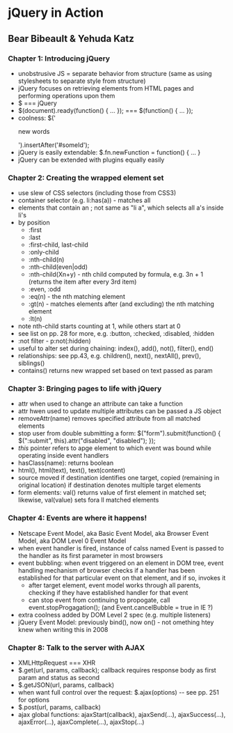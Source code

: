 # jQuery in Action
## Bear Bibeault & Yehuda Katz

### Chapter 1: Introducing jQuery
* unobstrusive JS = separate behavior from structure (same as using
stylesheets to separate style from structure)
* jQuery focuses on retrieving elements from HTML pages and performing
   operations upon them
* $ === jQuery
* $(document).ready(function() { ... }); === $(function() { ... });
* coolness: $('<p>new words</p>').insertAfter('#someId');
* jQuery is easily extendable: $.fn.newFunction = function() { ... }
* jQuery can be extended with plugins equally easily

### Chapter 2: Creating the wrapped element set
* use slew of CSS selectors (including those from CSS3)
* container selector (e.g. li:has(a)) - matches all <li> elements that
contain an <a>; not same as "li a", which selects all a's inside li's
* by position
  * :first
  * :last
  * :first-child, last-child
  * :only-child
  * :nth-child(n)
  * :nth-child(even|odd)
  * :nth-child(Xn+y) - nth child computed by formula, e.g. 3n + 1
(returns the item after every 3rd item)
  * :even, :odd
  * :eq(n) - the nth matching element
  * :gt(n) - matches elements after (and excluding) the nth matching
element
  * :lt(n)
* note nth-child starts counting at 1, while others start at 0
* see list on pp. 28 for more, e.g. :button, :checked, :disabled,
:hidden
* :not filter - p:not(:hidden)
* useful to alter set during chaining: index(), add(), not(), filter(),
end()
* relationships: see pp.43, e.g. children(), next(), nextAll(), prev(),
siblings()
* contains() returns new wrapped set based on text passed as param

### Chapter 3: Bringing pages to life with jQuery
* attr when used to change an attribute can take a function
* attr hwen used to update multiple attributes can be passed a JS object
* removeAttr(name) removes specified attribute from all matched elements
* stop user from double submitting a form:
  $("form").submit(function() { $(":submit", this).attr("disabled",
"disabled"); });
* _this_ pointer refers to apge element to which event was bound while
operating inside event handlers
* hasClass(name): returns boolean
* html(), html(text), text(), text(content)
* source moved if destination identifies one target, copied (remaining
in original location) if destination denotes multiple target elements
* form elements: val() returns value of first element in matched set;
likewise, val(value) sets fora ll matched elements

### Chapter 4: Events are where it happens!
* Netscape Event Model, aka Basic Event Model, aka Browser Event Model,
aka DOM Level 0 Event Model
* when event handler is fired, instance of calss named Event is passed
to the handler as its first parameter in most browsers
* event bubbling: when event triggered on an element in DOM tree, event
handling mechanism of browser checks if a handler has been established
for that particular event on that element, and if so, invokes it
  * after target element, event model works through all parents,
checking if they have established handler for that event
  * can stop event from continuing to propogate, call
event.stopProgagation(); (and Event.cancelBubble = true in IE ?)
* extra coolness added by DOM Level 2 spec (e.g. multiple listeners)
* jQuery Event Model: previously bind(), now on() - not omething htey
   knew when writing this in 2008

### Chapter 8: Talk to the server with AJAX
* XMLHttpRequest === XHR
* $.get(url, params, callback); callback requires response body as first
param and status as second
* $.getJSON(url, params, callback)
* when want full control over the request: $.ajax(options) -- see pp.
251 for options
* $.post(url, params, callback)
* ajax global functions: ajaxStart(callback), ajaxSend(...),
ajaxSuccess(...), ajaxError(...), ajaxComplete(...), ajaxStop(...)
